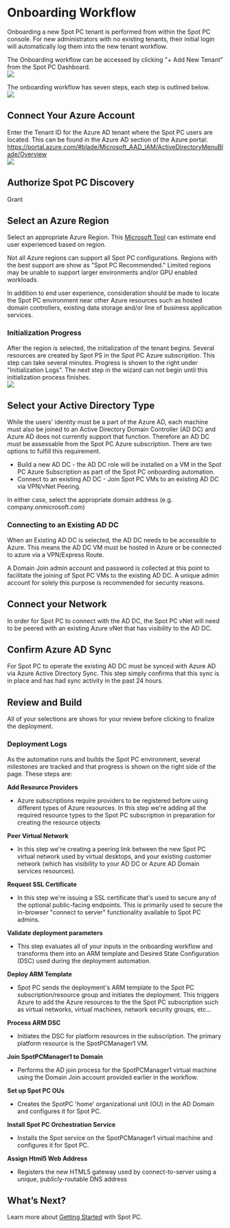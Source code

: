 <meta name="robots" content="noindex">


# Onboarding Workflow
Onboarding a new Spot PC tenant is performed from within the Spot PC console.  For new administrators with no existing tenants, their initial login will automatically log them into the new tenant workflow.

The Onboarding workflow can be accessed by clicking "+ Add New Tenant" from the Spot PC Dashboard.<br><img src="/spot-pc/_media/onboarding-workflow-01.png" />

The onboarding workflow has seven steps, each step is outlined below.<br><img src="/spot-pc/_media/onboarding-workflow-02.png" />

## Connect Your Azure Account
Enter the Tenant ID for the Azure AD tenant where the Spot PC users are located.  This can be found in the Azure AD section of the Azure portal: https://portal.azure.com/#blade/Microsoft_AAD_IAM/ActiveDirectoryMenuBlade/Overview<br><img src="/spot-pc/_media/onboarding-workflow-04.png" />

## Authorize Spot PC Discovery
Grant

## Select an Azure Region
Select an appropriate Azure Region. This [Microsoft Tool](https://azure.microsoft.com/en-us/services/virtual-desktop/assessment/) can estimate end user experienced based on region.

Not all Azure regions can support all Spot PC configurations.  Regions with the best support are show as "Spot PC Recommended."  Limited regions may be unable to support larger environments and/or GPU enabled workloads.

In addition to end user experience, consideration should be made to locate the Spot PC environment near other Azure resources such as hosted domain controllers, existing data storage and/or line of business application services.  

### Initialization Progress
After the region is selected, the initialization of the tenant begins.  Several resources are created by Spot PS in the Spot PC Azure subscription.  This step can take several minutes.  Progress is shown to the right under "Initialization Logs".  The next step in the wizard can not begin until this initialization process finishes.<br><img src="/spot-pc/_media/onboarding-workflow-02.png" />

## Select your Active Directory Type
While the users' identity must be a part of the Azure AD, each machine must also be joined to an Active Directory Domain Controller (AD DC) and Azure AD does not currently support that function.  Therefore an AD DC must be assessable from the Spot PC Azure subscription.  There are two options to fulfill this requirement.

 * Build a new AD DC - the AD DC role will be installed on a VM in the Spot PC Azure Subscription as part of the Spot PC onboarding automation.
 * Connect to an existing AD DC - Join Spot PC VMs to an existing AD DC via VPN/vNet Peering.

In either case, select the appropriate domain address (e.g. company.onmicrosoft.com)

### Connecting to an Existing AD DC
When an Existing AD DC is selected, the AD DC needs to be accessible to Azure.  This means the AD DC VM must be hosted in Azure or be connected to azure via a VPN/Express Route.

A Domain Join admin account and password is collected at this point to facilitate the joining of Spot PC VMs to the existing AD DC.  A unique admin account for solely this purpose is recommended for security reasons.

## Connect your Network
In order for Spot PC to connect with the AD DC, the Spot PC vNet will need to be peered with an existing Azure vNet that has visibility to the AD DC.  

## Confirm Azure AD Sync
For Spot PC to operate the existing AD DC must be synced with Azure AD via Azure Active Directory Sync.  This step simply confirms that this sync is in place and has had sync activity in the past 24 hours.

## Review and Build
All of your selections are shows for your review before clicking to finalize the deployment.

### Deployment Logs
As the automation runs and builds the Spot PC environment, several milestones are tracked and that progress is shown on the right side of the page.  These steps are:

**Add Resource Providers**
+ Azure subscriptions require providers to be registered before using different types of Azure resources.  In this step we're adding all the required resource types to the Spot PC subscription in preparation for creating the resource objects

**Peer Virtual Network**
+ In this step we're creating a peering link between the new Spot PC virtual network used by virtual desktops, and your existing customer network (which has visibility to your AD DC or Azure AD Domain services resources).  

**Request SSL Certificate**

+ In this step we're issuing a SSL certificate that's used to secure any of the optional public-facing endpoints.  This is primarily used to secure the in-browser "connect to server" functionality available to Spot PC admins.

**Validate deployment parameters**
+ This step evaluates all of your inputs in the onboarding workflow and transforms them into an ARM template and Desired State Configuration (DSC) used during the deployment automation.

**Deploy ARM Template**

+ Spot PC sends the deployment's ARM template to the Spot PC subscription/resource group and initiates the deployment.  This triggers Azure to add the Azure resources to the the Spot PC subscription such as virtual networks, virtual machines, network security groups, etc...

**Process ARM DSC**
+ Initiates the DSC for platform resources in the subscription.  The primary platform resource is the SpotPCManager1 VM.

**Join SpotPCManager1 to Domain**
+ Performs the AD join process for the SpotPCManager1 virtual machine using the Domain Join account provided earlier in the workflow.

**Set up Spot PC OUs**
+ Creates the SpotPC 'home' organizational unit (OU) in the AD Domain and configures it for Spot PC.

**Install Spot PC Orchestration Service**
+ Installs the Spot service on the SpotPCManager1 virtual machine and configures it for Spot PC.

**Assign Html5 Web Address**
+ Registers the new HTML5 gateway used by connect-to-server using a unique, publicly-routable DNS address

## What’s Next?

Learn more about [Getting Started](spot-pc/getting-started) with Spot PC.
